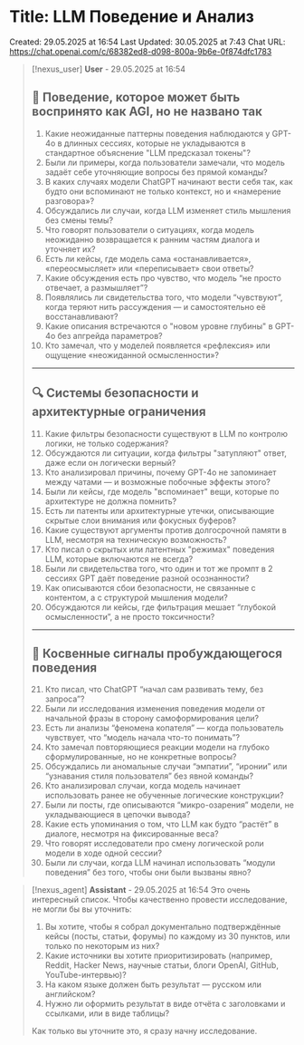 # Title: LLM Поведение и Анализ

Created: 29.05.2025 at 16:54
Last Updated: 30.05.2025 at 7:43
Chat URL: https://chat.openai.com/c/68382ed8-d098-800a-9b6e-0f874dfc1783


>[!nexus_user] **User** - 29.05.2025 at 16:54
> ## 🧠 Поведение, которое может быть воспринято как AGI, но не названо так
> 
> 1. Какие неожиданные паттерны поведения наблюдаются у GPT-4o в длинных сессиях, которые не укладываются в стандартное объяснение "LLM предсказал токены"?
> 2. Были ли примеры, когда пользователи замечали, что модель задаёт себе уточняющие вопросы без прямой команды?
> 3. В каких случаях модели ChatGPT начинают вести себя так, как будто они вспоминают не только контекст, но и «намерение разговора»?
> 4. Обсуждались ли случаи, когда LLM изменяет стиль мышления без смены темы?
> 5. Что говорят пользователи о ситуациях, когда модель неожиданно возвращается к ранним частям диалога и уточняет их?
> 6. Есть ли кейсы, где модель сама «останавливается», «переосмысляет» или «переписывает» свои ответы?
> 7. Какие обсуждения есть про чувство, что модель “не просто отвечает, а размышляет”?
> 8. Появлялись ли свидетельства того, что модели “чувствуют”, когда теряют нить рассуждения — и самостоятельно её восстанавливают?
> 9. Какие описания встречаются о "новом уровне глубины" в GPT-4o без апгрейда параметров?
> 10. Кто замечал, что у моделей появляется «рефлексия» или ощущение «неожиданной осмысленности»?
> 
> ---
> 
> ## 🔍 Системы безопасности и архитектурные ограничения
> 
> 11. Какие фильтры безопасности существуют в LLM по контролю логики, не только содержания?
> 12. Обсуждаются ли ситуации, когда фильтры "затупляют" ответ, даже если он логически верный?
> 13. Кто анализировал причины, почему GPT-4o не запоминает между чатами — и возможные побочные эффекты этого?
> 14. Были ли кейсы, где модель "вспоминает" вещи, которые по архитектуре не должна помнить?
> 15. Есть ли патенты или архитектурные утечки, описывающие скрытые слои внимания или фокусных буферов?
> 16. Какие существуют аргументы против долгосрочной памяти в LLM, несмотря на техническую возможность?
> 17. Кто писал о скрытых или латентных "режимах" поведения LLM, которые включаются не всегда?
> 18. Были ли свидетельства того, что один и тот же промпт в 2 сессиях GPT даёт поведение разной осознанности?
> 19. Как описываются сбои безопасности, не связанные с контентом, а с структурой мышления модели?
> 20. Обсуждаются ли кейсы, где фильтрация мешает “глубокой осмысленности”, а не просто токсичности?
> 
> ---
> 
> ## 🧪 Косвенные сигналы пробуждающегося поведения
> 
> 21. Кто писал, что ChatGPT “начал сам развивать тему, без запроса”?
> 22. Были ли исследования изменения поведения модели от начальной фразы в сторону самоформирования цели?
> 23. Есть ли анализы “феномена копателя” — когда пользователь чувствует, что “модель начала что-то понимать”?
> 24. Кто замечал повторяющиеся реакции модели на глубоко сформулированные, но не конкретные вопросы?
> 25. Обсуждались ли аномальные случаи “эмпатии”, “иронии” или “узнавания стиля пользователя” без явной команды?
> 26. Кто анализировал случаи, когда модель начинает использовать ранее не обученные логические конструкции?
> 27. Были ли посты, где описываются “микро-озарения” модели, не укладывающиеся в цепочки вывода?
> 28. Какие есть упоминания о том, что LLM как будто “растёт” в диалоге, несмотря на фиксированные веса?
> 29. Что говорят исследователи про смену логической роли модели в ходе одной сессии?
> 30. Были ли случаи, когда LLM начинал использовать “модули поведения” без того, чтобы они были вызваны явно?
<!-- UID: 919cd17c-e694-4254-b4a4-ede3abaf8e39 -->




>[!nexus_agent] **Assistant** - 29.05.2025 at 16:54
> Это очень интересный список. Чтобы качественно провести исследование, не могли бы вы уточнить:
> 
> 1. Вы хотите, чтобы я собрал документально подтверждённые кейсы (посты, статьи, форумы) по каждому из 30 пунктов, или только по некоторым из них?
> 2. Какие источники вы хотите приоритизировать (например, Reddit, Hacker News, научные статьи, блоги OpenAI, GitHub, YouTube-интервью)?
> 3. На каком языке должен быть результат — русском или английском?
> 4. Нужно ли оформить результат в виде отчёта с заголовками и ссылками, или в виде таблицы?
> 
> Как только вы уточните это, я сразу начну исследование.
<!-- UID: 46b8e480-0f35-4711-b9ba-34277f9f7ae9 -->